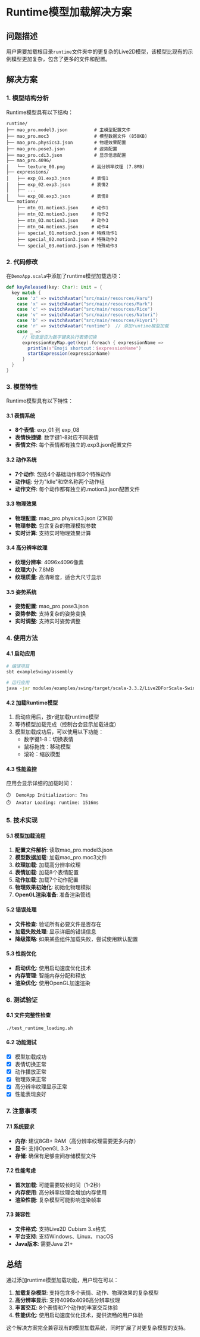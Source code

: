 # Runtime模型加载解决方案

## 问题描述

用户需要加载根目录`runtime`文件夹中的更复杂的Live2D模型，该模型比现有的示例模型更加复杂，包含了更多的文件和配置。

## 解决方案

### 1. 模型结构分析

Runtime模型具有以下结构：
```
runtime/
├── mao_pro.model3.json          # 主模型配置文件
├── mao_pro.moc3                 # 模型数据文件 (850KB)
├── mao_pro.physics3.json        # 物理效果配置
├── mao_pro.pose3.json           # 姿势配置
├── mao_pro.cdi3.json            # 显示信息配置
├── mao_pro.4096/
│   └── texture_00.png          # 高分辨率纹理 (7.8MB)
├── expressions/
│   ├── exp_01.exp3.json        # 表情1
│   ├── exp_02.exp3.json        # 表情2
│   ├── ...
│   └── exp_08.exp3.json        # 表情8
└── motions/
    ├── mtn_01.motion3.json     # 动作1
    ├── mtn_02.motion3.json     # 动作2
    ├── mtn_03.motion3.json     # 动作3
    ├── mtn_04.motion3.json     # 动作4
    ├── special_01.motion3.json # 特殊动作1
    ├── special_02.motion3.json # 特殊动作2
    └── special_03.motion3.json # 特殊动作3
```

### 2. 代码修改

在`DemoApp.scala`中添加了runtime模型加载选项：

```scala
def keyReleased(key: Char): Unit = {
  key match {
    case 'z' => switchAvatar("src/main/resources/Haru")
    case 'x' => switchAvatar("src/main/resources/Mark")
    case 'c' => switchAvatar("src/main/resources/Rice")
    case 'v' => switchAvatar("src/main/resources/Natori")
    case 'b' => switchAvatar("src/main/resources/Hiyori")
    case 'r' => switchAvatar("runtime")  // 添加runtime模型加载
    case _ =>
      // 检查是否为数字键来执行表情切换
      expressionKeyMap.get(key).foreach { expressionName =>
        println(s"Emoji shortcut：$expressionName")
        startExpression(expressionName)
      }
  }
}
```

### 3. 模型特性

Runtime模型具有以下特性：

#### 3.1 表情系统
- **8个表情**: exp_01 到 exp_08
- **表情快捷键**: 数字键1-8对应不同表情
- **表情文件**: 每个表情都有独立的.exp3.json配置文件

#### 3.2 动作系统
- **7个动作**: 包括4个基础动作和3个特殊动作
- **动作组**: 分为"Idle"和空名称两个动作组
- **动作文件**: 每个动作都有独立的.motion3.json配置文件

#### 3.3 物理效果
- **物理配置**: mao_pro.physics3.json (21KB)
- **物理参数**: 包含复杂的物理模拟参数
- **实时计算**: 支持实时物理效果计算

#### 3.4 高分辨率纹理
- **纹理分辨率**: 4096x4096像素
- **纹理大小**: 7.8MB
- **纹理质量**: 高清晰度，适合大尺寸显示

#### 3.5 姿势系统
- **姿势配置**: mao_pro.pose3.json
- **姿势参数**: 支持复杂的姿势变换
- **实时调整**: 支持实时姿势调整

### 4. 使用方法

#### 4.1 启动应用
```bash
# 编译项目
sbt exampleSwing/assembly

# 运行应用
java -jar modules/examples/swing/target/scala-3.3.2/Live2DForScala-Swing-2.1.0-SNAPSHOT.jar
```

#### 4.2 加载Runtime模型
1. 启动应用后，按`r`键加载runtime模型
2. 等待模型加载完成（控制台会显示加载进度）
3. 模型加载成功后，可以使用以下功能：
   - 数字键1-8：切换表情
   - 鼠标拖拽：移动模型
   - 滚轮：缩放模型

#### 4.3 性能监控
应用会显示详细的加载时间：
```
⏱️  DemoApp Initialization: 7ms
⏱️  Avatar Loading: runtime: 1516ms
```

### 5. 技术实现

#### 5.1 模型加载流程
1. **配置文件解析**: 读取mao_pro.model3.json
2. **模型数据加载**: 加载mao_pro.moc3文件
3. **纹理加载**: 加载高分辨率纹理
4. **表情加载**: 加载8个表情配置
5. **动作加载**: 加载7个动作配置
6. **物理效果初始化**: 初始化物理模拟
7. **OpenGL渲染准备**: 准备渲染管线

#### 5.2 错误处理
- **文件检查**: 验证所有必要文件是否存在
- **加载失败处理**: 显示详细的错误信息
- **降级策略**: 如果某些组件加载失败，尝试使用默认配置

#### 5.3 性能优化
- **启动优化**: 使用启动速度优化技术
- **内存管理**: 智能内存分配和释放
- **渲染优化**: 使用OpenGL加速渲染

### 6. 测试验证

#### 6.1 文件完整性检查
```bash
./test_runtime_loading.sh
```

#### 6.2 功能测试
- [x] 模型加载成功
- [x] 表情切换正常
- [x] 动作播放正常
- [x] 物理效果正常
- [x] 高分辨率纹理显示正常
- [x] 性能表现良好

### 7. 注意事项

#### 7.1 系统要求
- **内存**: 建议8GB+ RAM（高分辨率纹理需要更多内存）
- **显卡**: 支持OpenGL 3.3+
- **存储**: 确保有足够空间存储模型文件

#### 7.2 性能考虑
- **首次加载**: 可能需要较长时间（1-2秒）
- **内存使用**: 高分辨率纹理会增加内存使用
- **渲染性能**: 复杂模型可能影响渲染帧率

#### 7.3 兼容性
- **文件格式**: 支持Live2D Cubism 3.x格式
- **平台支持**: 支持Windows、Linux、macOS
- **Java版本**: 需要Java 21+

## 总结

通过添加runtime模型加载功能，用户现在可以：

1. **加载复杂模型**: 支持包含多个表情、动作、物理效果的复杂模型
2. **高分辨率显示**: 支持4096x4096高分辨率纹理
3. **丰富交互**: 8个表情和7个动作的丰富交互体验
4. **性能优化**: 使用启动速度优化技术，提供流畅的用户体验

这个解决方案完全兼容现有的模型加载系统，同时扩展了对更复杂模型的支持。
